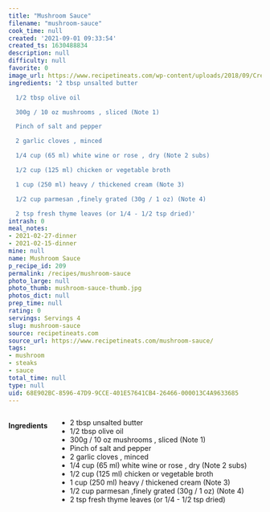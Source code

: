 ```yaml
---
title: "Mushroom Sauce"
filename: "mushroom-sauce"
cook_time: null
created: '2021-09-01 09:33:54'
created_ts: 1630488834
description: null
difficulty: null
favorite: 0
image_url: https://www.recipetineats.com/wp-content/uploads/2018/09/Creamy-Mushroom-Sauce_3.jpg?resize=650,910
ingredients: '2 tbsp unsalted butter

  1/2 tbsp olive oil

  300g / 10 oz mushrooms , sliced (Note 1)

  Pinch of salt and pepper

  2 garlic cloves , minced

  1/4 cup (65 ml) white wine or rose , dry (Note 2 subs)

  1/2 cup (125 ml) chicken or vegetable broth

  1 cup (250 ml) heavy / thickened cream (Note 3)

  1/2 cup parmesan ,finely grated (30g / 1 oz) (Note 4)

  2 tsp fresh thyme leaves (or 1/4 - 1/2 tsp dried)'
intrash: 0
meal_notes:
- 2021-02-27-dinner
- 2021-02-15-dinner
mine: null
name: Mushroom Sauce
p_recipe_id: 209
permalink: /recipes/mushroom-sauce
photo_large: null
photo_thumb: mushroom-sauce-thumb.jpg
photos_dict: null
prep_time: null
rating: 0
servings: Servings 4
slug: mushroom-sauce
source: recipetineats.com
source_url: https://www.recipetineats.com/mushroom-sauce/
tags:
- mushroom
- steaks
- sauce
total_time: null
type: null
uid: 68E902BC-8596-47D9-9CCE-401E57641CB4-26466-000013C4A9633685
---
```

<div class="large-8 medium-7 columns" id="writeup">	</div><!-- #writeup -->
</div><!-- #row-one -->
<div class="row" id="row-two">	<div class="medium-4 small-5 columns" id="ingredients"><h4>Ingredients</h4><div class="box box-ingredients content"><ul>
<li>2 tbsp unsalted butter</li>
<li>1/2 tbsp olive oil</li>
<li>300g / 10 oz mushrooms , sliced (Note 1)</li>
<li>Pinch of salt and pepper</li>
<li>2 garlic cloves , minced</li>
<li>1/4 cup (65 ml) white wine or rose , dry (Note 2 subs)</li>
<li>1/2 cup (125 ml) chicken or vegetable broth</li>
<li>1 cup (250 ml) heavy / thickened cream (Note 3)</li>
<li>1/2 cup parmesan ,finely grated (30g / 1 oz) (Note 4)</li>
<li>2 tsp fresh thyme leaves (or 1/4 - 1/2 tsp dried)</li>
</ul>
</div>	</div>	<div class="medium-6 small-7 columns" id="directions">	</div>